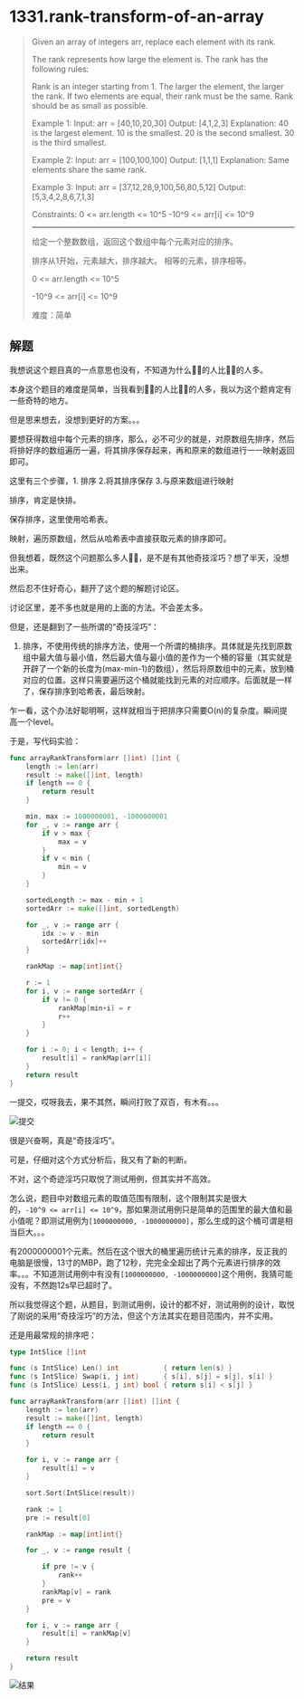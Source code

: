 # 1331.rank-transform-of-an-array

> Given an array of integers arr, replace each element with its rank.
>
> The rank represents how large the element is. The rank has the following
> rules:
>
>
> Rank is an integer starting from 1.
> The larger the element, the larger the rank. If two elements are equal,
> their rank must be the same.
> Rank should be as small as possible.
>
>
>
> Example 1:
> Input: arr = [40,10,20,30]
> Output: [4,1,2,3]
> Explanation: 40 is the largest element. 10 is the smallest. 20 is the second
> smallest. 30 is the third smallest.
>
> Example 2:
> Input: arr = [100,100,100]
> Output: [1,1,1]
> Explanation: Same elements share the same rank.
>
>
> Example 3:
> Input: arr = [37,12,28,9,100,56,80,5,12]
> Output: [5,3,4,2,8,6,7,1,3]
>
>
>
> Constraints:
> 0 <= arr.length <= 10^5
> -10^9 <= arr[i] <= 10^9
> 
> ----
>
> 给定一个整数数组，返回这个数组中每个元素对应的排序。
> 
> 排序从1开始，元素越大，排序越大。
> 相等的元素，排序相等。
>
> 0 <= arr.length <= 10^5
>
> -10^9 <= arr[i] <= 10^9
>
> 难度：简单

## 解题
我想说这个题目真的一点意思也没有，不知道为什么👍🏻的人比👎🏻的人多。

本身这个题目的难度是简单，当我看到👍🏻的人比👎🏻的人多，我以为这个题肯定有一些奇特的地方。

但是思来想去，没想到更好的方案。。。

要想获得数组中每个元素的排序，那么，必不可少的就是，对原数组先排序，然后将排好序的数组遍历一遍，将其排序保存起来，再和原来的数组进行一一映射返回即可。

这里有三个步骤，1. 排序 2.将其排序保存 3.与原来数组进行映射

排序，肯定是快排。

保存排序，这里使用哈希表。

映射，遍历原数组，然后从哈希表中直接获取元素的排序即可。

但我想着，既然这个问题那么多人👍🏻，是不是有其他奇技淫巧？想了半天，没想出来。

然后忍不住好奇心，翻开了这个题的解题讨论区。

讨论区里，差不多也就是用的上面的方法。不会差太多。

但是，还是翻到了一些所谓的“奇技淫巧”：
1. 排序，不使用传统的排序方法，使用一个所谓的桶排序。具体就是先找到原数组中最大值与最小值，然后最大值与最小值的差作为一个桶的容量（其实就是开辟了一个新的长度为(max-min-1)的数组），然后将原数组中的元素，放到桶对应的位置。这样只需要遍历这个桶就能找到元素的对应顺序。后面就是一样了，保存排序到哈希表，最后映射。

乍一看，这个办法好聪明啊，这样就相当于把排序只需要O(n)的复杂度。瞬间提高一个level。

于是，写代码实验：

```go
func arrayRankTransform(arr []int) []int {
    length := len(arr)
    result := make([]int, length)
    if length == 0 {
        return result
    }

    min, max := 1000000001, -1000000001
    for _, v := range arr {
        if v > max {
            max = v
        }
        if v < min {
            min = v
        }
    }

    sortedLength := max - min + 1
    sortedArr := make([]int, sortedLength)

    for _, v := range arr {
        idx := v - min
        sortedArr[idx]++
    }

    rankMap := map[int]int{}

    r := 1
    for i, v := range sortedArr {
        if v != 0 {
            rankMap[min+i] = r
            r++
        }
    }

    for i := 0; i < length; i++ {
        result[i] = rankMap[arr[i]]
    }
    return result
}
```

一提交，哎呀我去，果不其然，瞬间打败了双百，有木有。。。

![提交](https://img001-10042971.cos.ap-shanghai.myqcloud.com/leetcode/Xnip2020-04-28_17-43-08.png)

很是兴奋啊，真是“奇技淫巧”。

可是，仔细对这个方式分析后，我又有了新的判断。

不对，这个奇迹淫巧只取悦了测试用例，但其实并不高效。

怎么说，题目中对数组元素的取值范围有限制，这个限制其实是很大的，`-10^9 <= arr[i] <= 10^9`，那如果测试用例只是简单的范围里的最大值和最小值呢？即测试用例为`[1000000000, -1000000000]`，那么生成的这个桶可谓是相当巨大。。。

有2000000001个元素。然后在这个很大的桶里遍历统计元素的排序，反正我的电脑是很慢，13寸的MBP，跑了12秒，完完全全超出了两个元素进行排序的效率。。。不知道测试用例中有没有`[1000000000, -1000000000]`这个用例，我猜可能没有，不然跑12s早已超时了。


所以我觉得这个题，从题目，到测试用例，设计的都不好，测试用例的设计，取悦了刚说的采用“奇技淫巧”的方法，但这个方法其实在题目范围内，并不实用。

还是用最常规的排序吧：

```go
type IntSlice []int

func (s IntSlice) Len() int           { return len(s) }
func (s IntSlice) Swap(i, j int)      { s[i], s[j] = s[j], s[i] }
func (s IntSlice) Less(i, j int) bool { return s[i] < s[j] }

func arrayRankTransform(arr []int) []int {
    length := len(arr)
    result := make([]int, length)
    if length == 0 {
        return result
    }

    for i, v := range arr {
        result[i] = v
    }

    sort.Sort(IntSlice(result))

    rank := 1
    pre := result[0]

    rankMap := map[int]int{}

    for _, v := range result {

        if pre != v {
            rank++
        }
        rankMap[v] = rank
        pre = v
    }

    for i, v := range arr {
        result[i] = rankMap[v]
    }

    return result
}

```

![结果](https://img001-10042971.cos.ap-shanghai.myqcloud.com/leetcode/Xnip2020-04-28_18-18-21.png)
